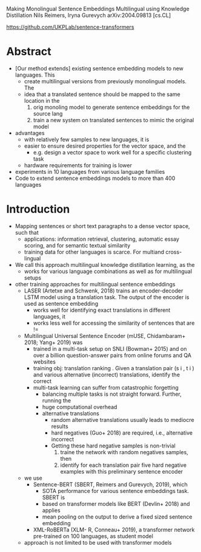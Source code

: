 Making Monolingual Sentence Embeddings Multilingual using Knowledge Distillation
Nils Reimers, Iryna Gurevych
arXiv:2004.09813 [cs.CL]

https://github.com/UKPLab/sentence-transformers

# Abstract

* [Our method extends] existing sentence embedding models to new languages. This
  * create multilingual versions from previously monolingual models. The
  * idea that a translated sentence should be mapped to the same location in the
    1. orig monoling model to generate sentence embeddings for the source lang
    2. train a new system on translated sentences to mimic the original model
* advantages
  * with relatively few samples to new languages, it is
  * easier to ensure desired properties for the vector space, and the
    * e.g. design a vector space to work well for a specific clustering task
  * hardware requirements for training is lower
* experiments in 10 languages from various language families
* Code to extend sentence embeddings models to more than 400 languages

# Introduction

* Mapping sentences or short text paragraphs to a dense vector space, such that
  * applications: information retrieval, clustering, automatic essay scoring,
    and for semantic textual similarity
  * training data for other languages is scarce. For multiand cross-lingual
* We call this approach multilingual knowledge distillation learning, as the
  * works for various language combinations as well as for multilingual setups
* other training approaches for multilingual sentence embeddings
  * LASER (Artetxe and Schwenk, 2018) trains an encoder-decoder LSTM model using
    a translation task. The output of the encoder is used as sentence embedding
    * works well for identifying exact translations in different languages, it
    * works less well for accessing the similarity of sentences that are !=
  * Multilingual Universal Sentence Encoder (mUSE, Chidambaram+ 2018; Yang+
    2019) was
    * trained in a multi-task setup on SNLI (Bowman+ 2015) and
      on over a billion question-answer pairs from online forums and QA websites
    * training obj: translation ranking . Given a translation pair (s i , t i )
      and various alternative (incorrect) translations, identify the correct
    * multi-task learning can suffer from catastrophic forgetting
      * balancing multiple tasks is not straight forward. Further, running the
      * huge computational overhead
      * alternative translations
        * random alternative translations usually leads to mediocre results
        * hard negatives (Guo+ 2018) are required, i.e., alternative incorrect
        * Getting these hard negative samples is non-trivial
          1. traine the network with random negatives samples, then
          2. identify for each translation pair five hard negative examples
            with this preliminary sentence encoder
  * we use
    * Sentence-BERT (SBERT, Reimers and Gurevych, 2019), which
      * SOTA performance for various sentence embeddings task. SBERT is
      * based on transformer models like BERT (Devlin+ 2018) and applies
      * mean pooling on the output to derive a fixed sized sentence embedding
    * XML-RoBERTa (XLM- R, Conneau+ 2019), a transformer network pre-trained on
      100 languages, as student model
  * approach is not limited to be used with transformer models
